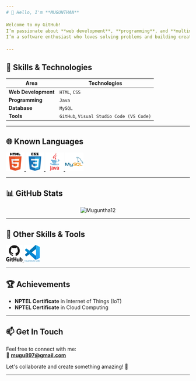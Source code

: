 ```yaml
---
# 👋 Hello, I'm **MUGUNTHAN**

Welcome to my GitHub!  
I’m passionate about **web development**, **programming**, and **multimedia**. Here’s a little bit about me, my skills, and my projects.  
I’m a software enthusiast who loves solving problems and building creative solutions. I’m always eager to learn new technologies and grow.

---
```


## 🚀 Skills & Technologies

| Area             | Technologies                                  |
|------------------|----------------------------------------------|
| **Web Development** | `HTML`, `CSS`                               |
| **Programming**     | `Java`                                      |
| **Database**        | `MySQL`                                     |
| **Tools**           | `GitHub`, `Visual Studio Code (VS Code)`   |

---

## 🌐 Known Languages

<p align="left">
  <a href="https://www.w3.org/html/" target="_blank" rel="noreferrer">
    <img src="https://raw.githubusercontent.com/devicons/devicon/master/icons/html5/html5-original-wordmark.svg" alt="HTML5" width="50" height="50" />
  </a>
  <a href="https://www.w3schools.com/css/" target="_blank" rel="noreferrer">
    <img src="https://raw.githubusercontent.com/devicons/devicon/master/icons/css3/css3-original-wordmark.svg" alt="CSS3" width="50" height="50" />
  </a>
  <a href="https://www.java.com/" target="_blank" rel="noreferrer">
    <img src="https://raw.githubusercontent.com/devicons/devicon/master/icons/java/java-original-wordmark.svg" alt="Java" width="50" height="50" />
  </a>
  <a href="https://www.mysql.com/" target="_blank" rel="noreferrer">
    <img src="https://raw.githubusercontent.com/devicons/devicon/master/icons/mysql/mysql-original-wordmark.svg" alt="MySQL" width="50" height="50" />
  </a>
</p>

---

## 📊 GitHub Stats

<p align="center">
  <img src="https://github-readme-streak-stats.herokuapp.com/?user=Muguntha12&theme=radical&hide_border=false" alt="Muguntha12" />
</p>

---

## 🎨 Other Skills & Tools

<p align="left">
 
  <a href="https://github.com/" target="_blank" rel="noreferrer">
    <img src="https://raw.githubusercontent.com/devicons/devicon/master/icons/github/github-original-wordmark.svg" alt="GitHub" width="45" height="45" />
  </a>
  <a href="https://code.visualstudio.com/" target="_blank" rel="noreferrer">
    <img src="https://raw.githubusercontent.com/devicons/devicon/master/icons/vscode/vscode-original-wordmark.svg" alt="VS Code" width="45" height="45" />
  </a>
</p>

---

## 🏆 Achievements

- **NPTEL Certificate** in Internet of Things (IoT)  
- **NPTEL Certificate** in Cloud Computing

---

## 📫 Get In Touch

Feel free to connect with me:  
📧 **mugu897@gmail.com**

Let's collaborate and create something amazing! 🚀

---
